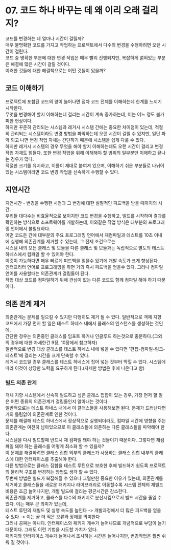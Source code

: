 # 07. 코드 하나 바꾸는 데 왜 이리 오래 걸리지?
코드를 변경하는 데 얼마나 시간이 걸릴까?  
매우 불명확한 코드를 가지고 작업하는 프로젝트에서 다수의 변경을 수행하려면 오랜 시간이 걸린다.  
코드 중 명확한 부분에 대한 변경 작업은 매우 빨리 진행되지만, 복잡하게 얽혀있는 부분은 해결에 많은 시간이 걸릴 것이다.  
이러한 것들에 대한 해결책으로는 어떤 것들이 있을까?  

## 코드 이해하기
프로젝트에 포함된 코드의 양이 늘어나면 점차 코드 전체를 이해하는데 한계를 느끼기 시작한다.  
무엇을 변경해야 할지 이해하는데 걸리는 시간이 계속 증가하는데, 이는 어느 정도 불가피한 현상이다.  
하지만 꾸준히 관리되는 시스템과 레거시 시스템 간에는 중요한 차이점이 있는데, 적절히 관리되는 시스템이라도 변경 방법을 파악하는데 오랜 시간이 걸릴 수 있지만, 일단 파악 되고 나면 변경 작업 자체는 간단하기 때문에 시스템을 쉽게 다룰 수 있다.  \
하지만 레거시 시스템의 경우 무엇을 해야 할지 이해하는데도 오랜 시간이 걸리고 변경 작업 자체도 힘들다. 또한 변경 작업을 위해 이해해야 할 범위의 일부분만 이해하고 끝나는 경우가 많다.  
적절한 크기를 유지하고, 이름이 제대로 붙여져 있으며, 이해하기 쉬운 부분들로 나뉘어 있는 시스템이라면 코드 변경 작업을 신속하게 수행할 수 있다.

## 지연시간
지연시간 - 변경을 수행한 시점과 그 변경에 대한 실질적인 피드백을 받을 때까지의 시간.  
우리들 대다수는 비효율적으로 보이지만 코드 변경을 수행하고, 빌드를 시작하며 결과를 확인하는 방식으로 소프트웨어를 개발하는데, 이와같은 작업 방식은 대부분의 프로그래밍 언어에서 불필요하다.  
어떤 코드든 간에 대부분의 주요 프로그래밍 언어에서 재컴파일과 테스트를 10초 이내에 실행해 의존관계를 제거할 수 있는데, 그 전제 조건으로는  
시스템 내의 모든 클래스 및 모듈을 다른 클래스 및 모듈과는 독립적으로 별도의 테스트 하네스에서 컴파일 할 수 있어야 한다.  
이것이 가능하다면 매우 빠르게 피드백을 얻을수 있기에 개발 속도가 크게 향상된다.  
인터프리터 언어로 프로그래밍을 하면 거의 즉시 피드백을 얻을수 있다. 그러나 컴파일 언어를 사용할때는 의존관계가 걸림돌이 된다.  
작업 대상 코드를 컴파일하기 위해 관심이 없는 다른 코드도 함께 컴파일 해야 하기 때문이다.

## 의존 관계 제거
의존관계는 문제를 일으킬 수 있지만 다행히도 제거 될 수 있다. 일반적으로 객체 지향 코드에서 가장 먼저 할 일은 테스트 하네스 내에서 클래스의 인스턴스를 생성하는 것인데,  
간단한 경우는 의존중인 클래스를 임포트 하거나 인클루드 하는것으로 충분하다.(그외의 경우에 대한 자세한건 9장, 10장에서 참고하자)  
일반적으로 변경 대상 클래스를 테스트 하네스 내에 넣을 수 있다면 '편집-컴파일-링크-테스트'에 걸리는 시간을 크게 단축할 수 있다.  
레거시 코드일 경우 클래스를 테스트 하네스에 집어 넣는 것부터 막힐 수 있다. 시스템에 따라 이것이 상당한 노력을 요구하게 된다.(자세한 방법은 후에 나온다고 함)

### 빌드 의존 관계
객체 지향 시스템에서 신속히 빌드하고 싶은 클래스 집합이 있는 경우, 가장 먼저 할 일은 어떤 종류의 의존관계가 걸림돌인지 알아내는 것이다.  
일반적으로는 테스트 하네스 내에서 이 클래스들을 사용해보면 된다. 문제가 드러난다면 거의 틀림없이 의존관계로 인한 것이다.  
문제를 해결해 테스트 하네스에서 정상적으로 실행되더라도, 컴파일 시간에 영향을 주는 의존관계는 여전히 남아있으므로 이 클래스들에 의존하는 다른 클래스들을 파악해야 한다.  
시스템을 다시 빌드할때 반드시 재 컴파일 돼야 하는 것들이기 때문이다. 그렇다면 재컴파일 돼야 하는 클래스를 어떻게 최소화 할 수 있을까?  
이 문제를 해결하려면 클래스 집합 외부의 클래스가 사용하는 클래스 집합 내부의 클래스에 대한 인터페이스를 추출해야 한다.  
다른 방법으로는 클래스 집합을 테스트 루틴으로 보호한 후에 빌드하기 쉽도록 프로젝트의 물리적 구조를 변경하는 방법도 생각 할 수 있다.  
두번째 방법은 빌드가 복잡해질 수 있으나 그럴만한 중요한 이유가 있는데, 의존관계를 제거하고 클래스들을 새로운 패키지나 라이브러리로 이동할수록 시스템 전체의 재빌드 비용은 조금 늘어나지만, 개별 빌드에 걸리는 평균시간은 감소한다.  
의존관계를 제거하고, 클래스를 다수의 패키지로 분산시킴으로서 빌드 시간을 줄일 수 있다. 이는 매우 큰 의미가 있는데,  
테스트 루틴의 재빌드 및 실행 속도를 높인다 -> 개발과정에서 더 많은 피드백을 얻을 수 있다 -> 이는 곧 더 적은 오류와 장애를 의미한다  
그러나 공짜는 아니다. 인터페이스와 패키지 개수가 늘어나므로 개념적으로 부담이 늘기 때문이다. 그래도 이런 기법을 시도할 가치가 있다.  
패키지와 인터페이스 개수가 늘어나서 조사하는 시간은 늘어나지만, 변경작업은 훨씬 쉬워 질 것이다.
